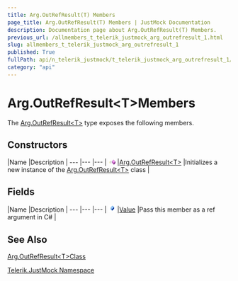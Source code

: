```yaml
---
title: Arg.OutRefResult(T) Members
page_title: Arg.OutRefResult(T) Members | JustMock Documentation
description: Documentation page about Arg.OutRefResult(T) Members.
previous_url: /allmembers_t_telerik_justmock_arg_outrefresult_1.html
slug: allmembers_t_telerik_justmock_arg_outrefresult_1
published: True
fullPath: api/n_telerik_justmock/t_telerik_justmock_arg_outrefresult_1/allmembers_t_telerik_justmock_arg_outrefresult_1
category: "api"
---
```


# Arg.OutRefResult&lt;T&gt;Members





The [Arg.OutRefResult&lt;T&gt;](t_telerik_justmock_arg_outrefresult_1) type exposes the following members.

## Constructors



 |Name |Description |
--- |--- |--- |
![Public method](/icons/pubmethod.gif) |[Arg.OutRefResult&lt;T&gt;](m_telerik_justmock_arg_outrefresult_1__ctor) |Initializes a new instance of the [Arg.OutRefResult&lt;T&gt;](t_telerik_justmock_arg_outrefresult_1) class |


## Fields



 |Name |Description |
--- |--- |--- |
![Public field](/icons/pubfield.gif) |[Value](f_telerik_justmock_arg_outrefresult_1_value) |Pass this member as a ref argument in C# |


## See Also



 [Arg.OutRefResult&lt;T&gt;Class](t_telerik_justmock_arg_outrefresult_1) 

 [Telerik.JustMock Namespace](n_telerik_justmock) 



